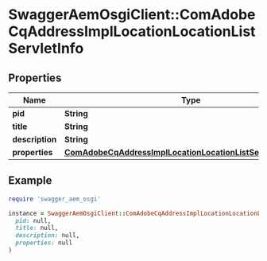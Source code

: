 # SwaggerAemOsgiClient::ComAdobeCqAddressImplLocationLocationListServletInfo

## Properties

| Name | Type | Description | Notes |
| ---- | ---- | ----------- | ----- |
| **pid** | **String** |  | [optional] |
| **title** | **String** |  | [optional] |
| **description** | **String** |  | [optional] |
| **properties** | [**ComAdobeCqAddressImplLocationLocationListServletProperties**](ComAdobeCqAddressImplLocationLocationListServletProperties.md) |  | [optional] |

## Example

```ruby
require 'swagger_aem_osgi'

instance = SwaggerAemOsgiClient::ComAdobeCqAddressImplLocationLocationListServletInfo.new(
  pid: null,
  title: null,
  description: null,
  properties: null
)
```

